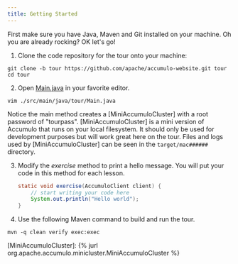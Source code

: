 ```yaml
---
title: Getting Started
---
```


First make sure you have Java, Maven and Git installed on your machine.  Oh you are already rocking? OK let's go!

1. Clone the code repository for the tour onto your machine:
```commandline
git clone -b tour https://github.com/apache/accumulo-website.git tour
cd tour
```
2. Open [Main.java] in your favorite editor.
```commandline
vim ./src/main/java/tour/Main.java
```
Notice the main method creates a [MiniAccumuloCluster] with a root password of "tourpass".  [MiniAccumuloCluster] is a mini
version of Accumulo that runs on your local filesystem.  It should only be used for development purposes but will work
great here on the tour.  Files and logs used by [MiniAccumuloCluster] can be seen in the `target/mac######` directory.

3. Modify the _exercise_ method to print a hello message. You will put your code in this method for each lesson.
    ```java
    static void exercise(AccumuloClient client) {
        // start writing your code here
        System.out.println("Hello world");
    }
    ```
4. Use the following Maven command to build and run the tour.
```commandline
mvn -q clean verify exec:exec
```

[Main.java]: https://github.com/apache/accumulo-website/blob/tour/src/main/java/tour/Main.java
[MiniAccumuloCluster]: {% jurl org.apache.accumulo.minicluster.MiniAccumuloCluster %}
